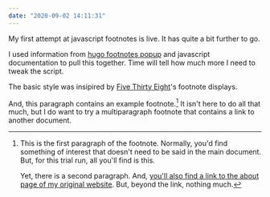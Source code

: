 ```yaml
---
date: "2020-09-02 14:11:31"
---
```


My first attempt at javascript footnotes is live. It has quite a bit further to go.

I used information from [hugo footnotes popup](https://www.vojtech.net/posts/hugo-footnotes-popup/) and javascript documentation to pull this together. Time will tell how much more I need to tweak the script.

The basic style was insipired by [Five Thirty Eight](https://fivethirtyeight.com/)'s footnote displays.

And, this paragraph contains an example footnote.[^1] It isn't here to do all that much, but I do want to try a multiparagraph footnote that contains a link to another document.

[^1]:
    This is the first paragraph of the footnote. Normally, you'd find something of interest that doesn't need to be said in the main document. But, for this trial run, all you'll find is this.
    
    Yet, there is a second paragraph. And, [you'll also find a link to the about page of my original website](https://ajcindustries.com). But, beyond the link, nothing much.